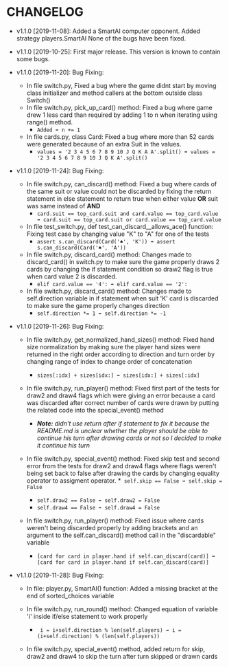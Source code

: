 # CHANGELOG

* v1.1.0 [2019-11-08]: Added a SmartAI computer opponent.
  Added strategy players.SmartAI
  None of the bugs have been fixed.

* v1.1.0 [2019-10-25]: First major release.
  This version is known to contain some bugs.
  
* v1.1.0 [2019-11-20]: Bug Fixing:
    * In file switch.py, Fixed a bug where the game didnt start by moving class initializer and method callers at the bottom outside class Switch()
    * In file switch.py, pick_up_card() method: Fixed a bug where game drew 1 less card than required by adding 1 to n when iterating using range() method.
        * ```Added ➡ n += 1```
    * In file cards.py, class Card: Fixed a bug where more than 52 cards were generated because of an extra Suit in the values.
        * ```values = '2 3 4 5 6 7 8 9 10 J Q K A A'.split() ➡ values = '2 3 4 5 6 7 8 9 10 J Q K A'.split()```
    
* v1.1.0 [2019-11-24]: Bug Fixing:
    * In file switch.py, can_discard() method: Fixed a bug where cards of the same suit or value could not be discarded 
    by fixing the return statement in else statement to return true when either value **OR** suit was same instead of
    **AND**
        *  ```card.suit == top_card.suit and card.value == top_card.value ➡ card.suit == top_card.suit or card.value == top_card.value```
    * In file test_switch.py, def test_can_discard__allows_ace() function: Fixing test case by changing value "K" to "A"
    for one of the tests
        * ```assert s.can_discard(Card('♠', 'K')) ➡ assert s.can_discard(Card('♠', 'A'))```
    * In file switch.py, discard_card() method: Changes made to discard_card() in switch.py to make sure the game
     properly draws 2 cards by changing the if statement condition so draw2 flag is true when card value 2 is discarded.
        * ```elif card.value == '4': ➡ elif card.value == '2':```
    * In file switch.py, discard_card() method: Changes made to self.direction variable in if statement when suit 'K'
    card is discarded to make sure the game properly changes direction
        * ```self.direction *= 1 ➡ self.direction *= -1```

* v1.1.0 [2019-11-26]: Bug Fixing:
    * In file switch.py, get_normalized_hand_sizes() method: Fixed hand size normalization by making sure the player 
    hand sizes were returned in the right order according to direction and turn order by changing range of index to
    change order of concatenation
        * ```sizes[:idx] + sizes[idx:] ➡ sizes[idx:] + sizes[:idx]```
    
    * In file switch.py, run_player() method: Fixed first part of the tests for draw2 and draw4 flags which were giving
     an error because a card was discarded after correct number of cards were drawn by putting the related code into
     the special_event() method
        * ***Note:** didn't use return after if statement to fix it because the README.md is unclear whether the player
        should be able to continue his turn after drawing cards or not so I decided to make it continue his turn*
    
    * In file switch.py, special_event() method: Fixed skip test and second error from the tests for draw2 and draw4 
    flags where flags weren't being set back to false after drawing the cards by changing equality operator to assigment
    operator. 
        *``` self.skip == False ➡ self.skip = False```
        * ```self.draw2 == False ➡ self.draw2 = False```
        * ```self.draw4 == False ➡ self.draw4 = False```
    
    * In file switch.py, run_player() method: Fixed issue where cards weren't being discarded properly by adding
    brackets and an argument to the self.can_discard() method call in the "discardable" variable
        * ```[card for card in player.hand if self.can_discard(card)] ➡ [card for card in player.hand if self.can_discard(card)]```

* v1.1.0 [2019-11-28]: Bug Fixing:
    * In file: player.py, SmartAI() function: Added a missing bracket at the end of sorted_choices variable
    * In file switch.py, run_round() method: Changed equation of variable 'i' inside if/else statement to work properly
        *   ``` i = i+self.direction % len(self.players) ➡ i = (i+self.direction) % (len(self.players))```
    
    * In file switch.py, special_event() method, added return for skip, draw2 and draw4 to skip the turn after turn skipped or drawn cards
    
